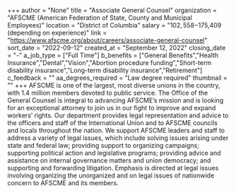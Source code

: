 +++
author = "None"
title = "Associate General Counsel"
organization = "AFSCME (American Federation of State, County and Municipal Employees)"
location = "District of Columbia"
salary = "$102,558-$175,409 (depending on experience)"
link = "https://www.afscme.org/about/careers/associate-general-counsel"
sort_date = "2022-09-12"
created_at = "September 12, 2022"
closing_date = "-"
a_job_type = ["Full Time"]
b_benefits = ["General Benefits","Health Insurance","Dental","Vision","Abortion procedure funding","Short-term disability insurance","Long-term disability insurance","Retirement"]
c_feedback = ""
aa_degrees_required = "Law degree required"
thumbnail = ""
+++
AFSCME is one of the largest, most diverse unions in the country, with 1.4 million members devoted to public service.  The Office of the General Counsel is integral to advancing AFSCME’s mission and is looking for an exceptional attorney to join us in our fight to improve and expand workers’ rights. Our department provides legal representation and advice to the officers and staff of the International Union and to AFSCME councils and locals throughout the nation. We support AFSCME leaders and staff to address a variety of legal issues, which include solving issues arising under state and federal law; providing support to organizing campaigns; supporting political action and legislative programs; providing advice and assistance on internal governance matters and union democracy; and supporting and forwarding litigation. Emphasis is directed at legal issues involving organizing the unorganized and on legal issues of nationwide concern to AFSCME and its members.